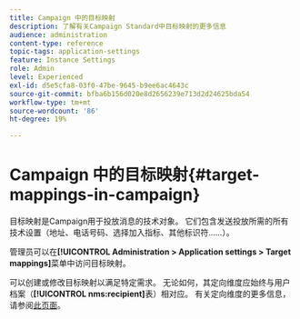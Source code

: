 ```yaml
---
title: Campaign 中的目标映射
description: 了解有关Campaign Standard中目标映射的更多信息
audience: administration
content-type: reference
topic-tags: application-settings
feature: Instance Settings
role: Admin
level: Experienced
exl-id: d5e5cfa8-03f0-47be-9645-b9ee6ac4643c
source-git-commit: bfba6b156d020e8d2656239e713d2d24625bda54
workflow-type: tm+mt
source-wordcount: '86'
ht-degree: 19%

---
```


# Campaign 中的目标映射{#target-mappings-in-campaign}

目标映射是Campaign用于投放消息的技术对象。 它们包含发送投放所需的所有技术设置（地址、电话号码、选择加入指标、其他标识符……）。

管理员可以在&#x200B;**[!UICONTROL Administration > Application settings > Target mappings]**&#x200B;菜单中访问目标映射。

可以创建或修改目标映射以满足特定需求。 无论如何，其定向维度应始终与用户档案（**[!UICONTROL nms:recipient]**&#x200B;表）相对应。 有关定向维度的更多信息，请参阅[此页面](../../automating/using/query.md#targeting-dimensions-and-resources)。
